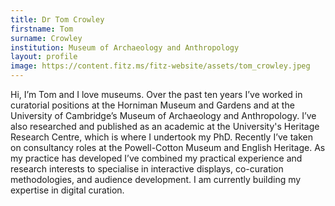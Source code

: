 ```yaml
---
title: Dr Tom Crowley
firstname: Tom
surname: Crowley
institution: Museum of Archaeology and Anthropology
layout: profile
image: https://content.fitz.ms/fitz-website/assets/tom_crowley.jpeg
---
```

Hi, I’m Tom and I love museums. Over the past ten years I’ve worked in curatorial positions at the Horniman Museum and Gardens and at the University of Cambridge’s Museum of Archaeology and Anthropology. I’ve also researched and published as an academic at the University's Heritage Research Centre, which is where I undertook my PhD. Recently I’ve taken on consultancy roles at the Powell-Cotton Museum and English Heritage. As my practice has developed I’ve combined my practical experience and research interests to specialise in interactive displays, co-curation methodologies, and audience development. I am currently building my expertise in digital curation.  
